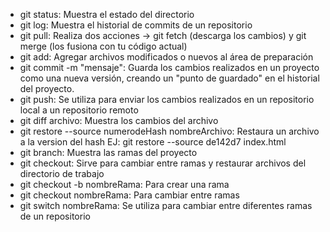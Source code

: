 - git status: Muestra el estado del directorio
- git log: Muestra el historial de commits de un repositorio
- git pull: Realiza dos acciones -> git fetch (descarga los cambios) y git merge (los fusiona con tu código actual)
- git add: Agregar archivos modificados o nuevos al área de preparación
- git commit -m "mensaje": Guarda los cambios realizados en un proyecto como una nueva versión, creando un "punto de guardado" en el historial del proyecto.
- git push: Se utiliza para enviar los cambios realizados en un repositorio local a un repositorio remoto
- git diff archivo: Muestra los cambios del archivo
- git restore --source numerodeHash nombreArchivo: Restaura un archivo a la version del hash EJ: git restore --source de142d7 index.html
- git branch: Muestra las ramas del proyecto
- git checkout: Sirve para cambiar entre ramas y restaurar archivos del directorio de trabajo
- git checkout -b nombreRama: Para crear una rama
- git checkout nombreRama: Para cambiar entre ramas
- git switch nombreRama: Se utiliza para cambiar entre diferentes ramas de un repositorio